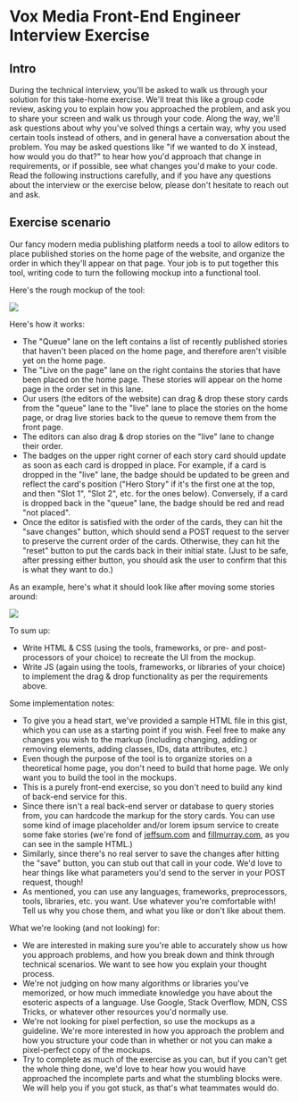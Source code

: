 # Vox Media Front-End Engineer Interview Exercise

## Intro

During the technical interview, you'll be asked to walk us through your solution for this take-home exercise. We'll treat this like a group code review, asking you to explain how you approached the problem, and ask you to share your screen and walk us through your code. Along the way, we'll ask questions about why you've solved things a certain way, why you used certain tools instead of others, and in general have a conversation about the problem. You may be asked questions like "if we wanted to do X instead, how would you do that?" to hear how you'd approach that change in requirements, or if possible, see what changes you'd make to your code. Read the following instructions carefully, and if you have any questions about the interview or the exercise below, please don't hesitate to reach out and ask.

## Exercise scenario

Our fancy modern media publishing platform needs a tool to allow editors to place published stories on the home page of the website, and organize the order in which they'll appear on that page. Your job is to put together this tool, writing code to turn the following mockup into a functional tool.

Here's the rough mockup of the tool:

![](https://i.imgur.com/XJtC7ci.jpg)

Here's how it works:

* The "Queue" lane on the left contains a list of recently published stories that haven't been placed on the home page, and therefore aren't visible yet on the home page.
* The "Live on the page" lane on the right contains the stories that have been placed on the home page. These stories will appear on the home page in the order set in this lane.
* Our users (the editors of the website) can drag & drop these story cards from the "queue" lane to the "live" lane to place the stories on the home page, or drag live stories back to the queue to remove them from the front page.
* The editors can also drag & drop stories on the "live" lane to change their order.
* The badges on the upper right corner of each story card should update as soon as each card is dropped in place. For example, if a card is dropped in the "live" lane, the badge should be updated to be green and reflect the card's position ("Hero Story" if it's the first one at the top, and then "Slot 1", "Slot 2", etc. for the ones below). Conversely, if a card is dropped back in the "queue" lane, the badge should be red and read "not placed".
* Once the editor is satisfied with the order of the cards, they can hit the "save changes" button, which should send a POST request to the server to preserve the current order of the cards. Otherwise, they can hit the "reset" button to put the cards back in their initial state. (Just to be safe, after pressing either button, you should ask the user to confirm that this is what they want to do.)

As an example, here's what it should look like after moving some stories around:

![](https://i.imgur.com/3T1DfZU.jpg)

To sum up:

* Write HTML & CSS (using the tools, frameworks, or pre- and post-processors of your choice) to recreate the UI from the mockup.
* Write JS (again using the tools, frameworks, or libraries of your choice) to implement the drag & drop functionality as per the requirements above.

Some implementation notes:

* To give you a head start, we've provided a sample HTML file in this gist, which you can use as a starting point if you wish. Feel free to make any changes you wish to the markup (including changing, adding or removing elements, adding classes, IDs, data attributes, etc.)
* Even though the purpose of the tool is to organize stories on a theoretical home page, you don't need to build that home page. We only want you to build the tool in the mockups.
* This is a purely front-end exercise, so you don't need to build any kind of back-end service for this.
* Since there isn't a real back-end server or database to query stories from, you can hardcode the markup for the story cards. You can use some kind of image placeholder and/or lorem ipsum service to create some fake stories (we're fond of [jeffsum.com](https://jeffsum.com) and [fillmurray.com](http://www.fillmurray.com), as you can see in the sample HTML.)
* Similarly, since there's no real server to save the changes after hitting the "save" button, you can stub out that call in your code. We'd love to hear things like what parameters you'd send to the server in your POST request, though!
* As mentioned, you can use any languages, frameworks, preprocessors, tools, libraries, etc. you want. Use whatever you're comfortable with! Tell us why you chose them, and what you like or don't like about them.

What we're looking (and not looking) for:

* We are interested in making sure you're able to accurately show us how you approach problems, and how you break down and think through technical scenarios. We want to see how you explain your thought process.
* We're not judging on how many algorithms or libraries you've memorized, or how much immediate knowledge you have about the esoteric aspects of a language. Use Google, Stack Overflow, MDN, CSS Tricks, or whatever other resources you'd normally use.
* We're not looking for pixel perfection, so use the mockups as a guideline. We're more interested in how you approach the problem and how you structure your code than in whether or not you can make a pixel-perfect copy of the mockups.
* Try to complete as much of the exercise as you can, but if you can't get the whole thing done, we'd love to hear how you would have approached the incomplete parts and what the stumbling blocks were. We will help you if you got stuck, as that's what teammates would do.